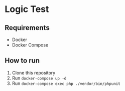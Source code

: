 # Logic Test

## Requirements
- Docker
- Docker Compose


## How to run
1. Clone this repository
2. Run `docker-compose up -d`
3. Run `docker-compose exec php ./vendor/bin/phpunit`